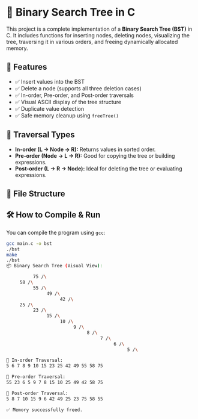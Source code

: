# 🌳 Binary Search Tree in C

This project is a complete implementation of a **Binary Search Tree (BST)** in C. It includes functions for inserting nodes, deleting nodes, visualizing the tree, traversing it in various orders, and freeing dynamically allocated memory.

## 📌 Features

- ✅ Insert values into the BST  
- ✅ Delete a node (supports all three deletion cases)  
- ✅ In-order, Pre-order, and Post-order traversals  
- ✅ Visual ASCII display of the tree structure  
- ✅ Duplicate value detection  
- ✅ Safe memory cleanup using `freeTree()`

## 🧠 Traversal Types

- **In-order (L → Node → R):** Returns values in sorted order.  
- **Pre-order (Node → L → R):** Good for copying the tree or building expressions.  
- **Post-order (L → R → Node):** Ideal for deleting the tree or evaluating expressions.

## 📂 File Structure


## 🛠️ How to Compile & Run

You can compile the program using `gcc`:

```bash
gcc main.c -o bst
./bst
make
./bst
📦 Binary Search Tree (Visual View):

          75 /\
     58 /\
          55 /\
               49 /\
                    42 /\
     25 /\
          23 /\
               15 /\
                    10 /\
                         9 /\
                              8 /\
                                   7 /\
                                        6 /\
                                             5 /\

🧭 In-order Traversal:
5 6 7 8 9 10 15 23 25 42 49 55 58 75 

🧭 Pre-order Traversal:
55 23 6 5 9 7 8 15 10 25 49 42 58 75 

🧭 Post-order Traversal:
5 8 7 10 15 9 6 42 49 25 23 75 58 55 

✅ Memory successfully freed.
